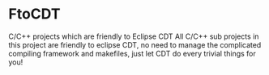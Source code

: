 # FtoCDT
C/C++ projects which are friendly to Eclipse CDT
All C/C++ sub projects in this project are friendly to eclipse CDT, no need to manage the complicated compiling framework and makefiles, just let CDT do every trivial things for you! 
